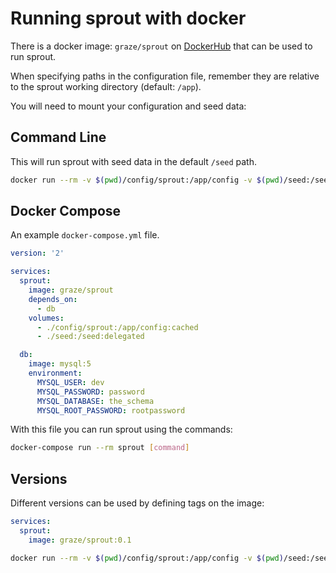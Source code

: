 # Running sprout with docker

There is a docker image: `graze/sprout` on [DockerHub](https://hub.docker.com/r/graze/sprout) that can be used to run
sprout.

When specifying paths in the configuration file, remember they are relative to the sprout working directory
(default: `/app`).

You will need to mount your configuration and seed data:

## Command Line

This will run sprout with seed data in the default `/seed` path.

```bash
docker run --rm -v $(pwd)/config/sprout:/app/config -v $(pwd)/seed:/seed graze/sprout [command]
```

## Docker Compose

An example `docker-compose.yml` file.

```yaml
version: '2'

services:
  sprout:
    image: graze/sprout
    depends_on:
      - db
    volumes:
      - ./config/sprout:/app/config:cached
      - ./seed:/seed:delegated

  db:
    image: mysql:5
    environment:
      MYSQL_USER: dev
      MYSQL_PASSWORD: password
      MYSQL_DATABASE: the_schema
      MYSQL_ROOT_PASSWORD: rootpassword
```

With this file you can run sprout using the commands:

```bash
docker-compose run --rm sprout [command]
```

## Versions

Different versions can be used by defining tags on the image:

```yaml
services:
  sprout:
    image: graze/sprout:0.1
```

```bash
docker run --rm -v $(pwd)/config/sprout:/app/config -v $(pwd)/seed:/seed graze/sprout:0.1 [command]
```
